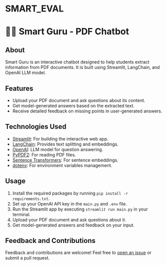 # SMART_EVAL

# 🤗💬 Smart Guru - PDF Chatbot

## About
Smart Guru is an interactive chatbot designed to help students extract information from PDF documents. It is built using Streamlit, LangChain, and OpenAI LLM model.

## Features
- Upload your PDF document and ask questions about its content.
- Get model-generated answers based on the extracted text.
- Receive detailed feedback on missing points in user-generated answers.

## Technologies Used
- [Streamlit](https://streamlit.io/): For building the interactive web app.
- [LangChain](https://python.langchain.com/): Provides text splitting and embeddings.
- [OpenAI](https://platform.openai.com/docs/models): LLM model for question answering.
- [PyPDF2](https://pythonhosted.org/PyPDF2/): For reading PDF files.
- [Sentence Transformers](https://www.sbert.net/): For sentence embeddings.
- [dotenv](https://pypi.org/project/python-dotenv/): For environment variables management.

## Usage
1. Install the required packages by running `pip install -r requirements.txt`.
2. Set up your OpenAI API key in the `main.py` and `.env` file.
3. Run the Streamlit app by executing `streamlit run main.py` in your terminal.
4. Upload your PDF document and ask questions about it.
5. Get model-generated answers and feedback on your input.

## Feedback and Contributions
Feedback and contributions are welcome! Feel free to [open an issue](https://github.com/your-username/smart-guru/issues) or submit a pull request.
